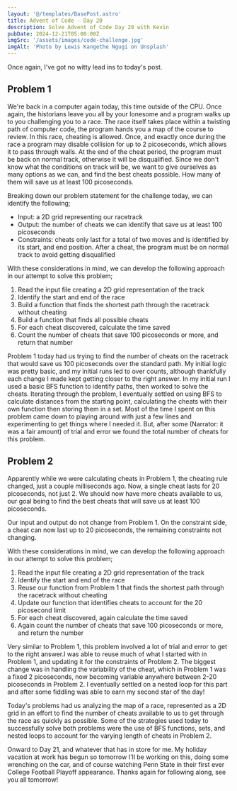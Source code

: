 ```yaml
---
layout: '@/templates/BasePost.astro'
title: Advent of Code - Day 20
description: Solve Advent of Code Day 20 with Kevin
pubDate: 2024-12-21T05:00:00Z
imgSrc: '/assets/images/code-challenge.jpg'
imgAlt: 'Photo by Lewis Kangethe Ngugi on Unsplash'
---
```


Once again, I've got no witty lead ins to today's post.

## Problem 1
We're back in a computer again today, this time outside of the CPU. Once again, the historians leave you all by your lonesome and a program walks up to you challenging you to a race. The race itself takes place within a twisting path of computer code, the program hands you a map of the course to review. In this race, cheating is allowed. Once, and exactly once during the race a program may disable collision for up to 2 picoseconds, which allows it to pass through walls. At the end of the cheat period, the program must be back on normal track, otherwise it will be disqualified. Since we don't know what the conditions on track will be, we want to give ourselves as many options as we can, and find the best cheats possible. How many of them will save us at least 100 picoseconds.

Breaking down our problem statement for the challenge today, we can identify the following;
- Input: a 2D grid representing our racetrack
- Output: the number of cheats we can identify that save us at least 100 picoseconds
- Constraints: cheats only last for a total of two moves and is identified by its start, and end position. After a cheat, the program must be on normal track to avoid getting disqualified

With these considerations in mind, we can develop the following approach in our attempt to solve this problem;
1. Read the input file creating a 2D grid representation of the track
2. Identify the start and end of the race
3. Build a function that finds the shortest path through the racetrack without cheating
4. Build a function that finds all possible cheats
5. For each cheat discovered, calculate the time saved
6. Count the number of cheats that save 100 picoseconds or more, and return that number

Problem 1 today had us trying to find the number of cheats on the racetrack that would save us 100 picoseconds over the standard path. My initial logic was pretty basic, and my initial runs led to over counts, although thankfully each change I made kept getting closer to the right answer. In my initial run I used a basic BFS function to identify paths, then worked to solve the cheats. Iterating through the problem, I eventually settled on using BFS to calculate distances from the starting point, calculating the cheats with their own function then storing them in a set. Most of the time I spent on this problem came down to playing around with just a few lines and experimenting to get things where I needed it. But, after some (Narrator: it was a fair amount) of trial and error we found the total number of cheats for this problem.

## Problem 2
Apparently while we were calculating cheats in Problem 1, the cheating rule changed, just a couple milliseconds ago. Now, a single cheat lasts for 20 picoseconds, not just 2. We should now have more cheats available to us, our goal being to find the best cheats that will save us at least 100 picoseconds.

Our input and output do not change from Problem 1. On the constraint side, a cheat can now last up to 20 picoseconds, the remaining constraints not changing.

With these considerations in mind, we can develop the following approach in our attempt to solve this problem;
1. Read the input file creating a 2D grid representation of the track
2. Identify the start and end of the race 
3. Reuse our function from Problem 1 that finds the shortest path through the racetrack without cheating
4. Update our function that identifies cheats to account for the 20 picosecond limit
5. For each cheat discovered, again calculate the time saved
6. Again count the number of cheats that save 100 picoseconds or more, and return the number

Very similar to Problem 1, this problem involved a lot of trial and error to get to the right answer.I was able to reuse much of what I started with in Problem 1, and updating it for the constraints of Problem 2. The biggest change was in handling the variability of the cheat, which in Problem 1 was a fixed 2 picoseconds, now becoming variable anywhere between 2-20 picoseconds in Problem 2. I eventually settled on a nested loop for this part and after some fiddling was able to earn my second star of the day!

Today's problems had us analyzing the map of a race, represented as a 2D grid in an effort to find the number of cheats available to us to get through the race as quickly as possible. Some of the strategies used today to successfully solve both problems were the use of BFS functions, sets, and nested loops to account for the varying length of cheats in Problem 2.

Onward to Day 21, and whatever that has in store for me. My holiday vacation at work has begun so tomorrow I'll be working on this, doing some wrenching on the car, and of course watching Penn State in their first ever College Football Playoff appearance. Thanks again for following along, see you all tomorrow!